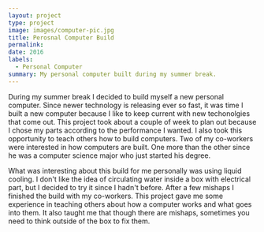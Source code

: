 ```yaml
---
layout: project
type: project
image: images/computer-pic.jpg
title: Perosnal Computer Build
permalink:
date: 2016
labels:
  - Personal Computer
summary: My personal computer built during my summer break.
---
```


During my summer break I decided to build myself a new personal computer. Since newer technology is releasing ever so fast, it was time I built a new computer because I like to keep current with new techonolgies that come out. This project took about a couple of week to plan out because I chose my parts according to the performance I wanted. I also took this opportunity to teach others how to build computers. Two of my co-workers were interested in how computers are built. One more than the other since he was a computer science major who just started his degree.

What was interesting about this build for me personally was using liquid cooling. I don't like the idea of circulating water inside a box with electrical part, but I decided to try it since I hadn't before. After a few mishaps I finished the build with my co-workers. This project gave me some experience in teaching others about how a computer works and what goes into them. It also taught me that though there are mishaps, sometimes you need to think outside of the box to fix them.

